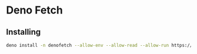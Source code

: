 # Deno Fetch

## Installing

```bash
deno install -n denofetch --allow-env --allow-read --allow-run https://raw.githubusercontent.com/yxqsnz/denofetch/dev/app.ts
```
